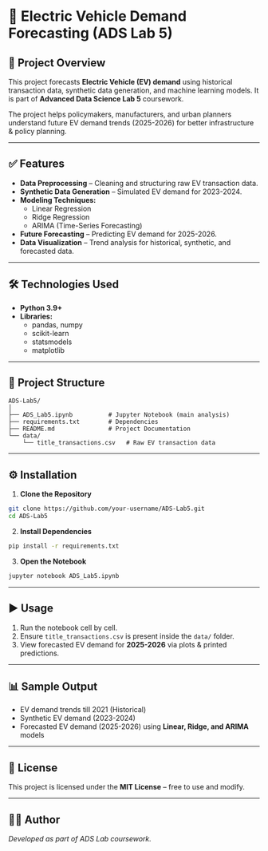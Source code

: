 # 🚗 Electric Vehicle Demand Forecasting (ADS Lab 5)

## 📌 Project Overview

This project forecasts **Electric Vehicle (EV) demand** using historical transaction data, synthetic data generation, and machine learning models. It is part of **Advanced Data Science Lab 5** coursework.

The project helps policymakers, manufacturers, and urban planners understand future EV demand trends (2025-2026) for better infrastructure & policy planning.

---

## ✅ Features

- **Data Preprocessing** – Cleaning and structuring raw EV transaction data.
- **Synthetic Data Generation** – Simulated EV demand for 2023-2024.
- **Modeling Techniques:**
  - Linear Regression
  - Ridge Regression
  - ARIMA (Time-Series Forecasting)
- **Future Forecasting** – Predicting EV demand for 2025-2026.
- **Data Visualization** – Trend analysis for historical, synthetic, and forecasted data.

---

## 🛠️ Technologies Used

- **Python 3.9+**
- **Libraries:**
  - pandas, numpy
  - scikit-learn
  - statsmodels
  - matplotlib

---

## 📂 Project Structure

```
ADS-Lab5/
│
├── ADS_Lab5.ipynb          # Jupyter Notebook (main analysis)
├── requirements.txt        # Dependencies
├── README.md               # Project Documentation
└── data/
    └── title_transactions.csv   # Raw EV transaction data
```

---

## ⚙️ Installation

1. **Clone the Repository**

```bash
git clone https://github.com/your-username/ADS-Lab5.git
cd ADS-Lab5
```

2. **Install Dependencies**

```bash
pip install -r requirements.txt
```

3. **Open the Notebook**

```bash
jupyter notebook ADS_Lab5.ipynb
```

---

## ▶️ Usage

1. Run the notebook cell by cell.
2. Ensure `title_transactions.csv` is present inside the `data/` folder.
3. View forecasted EV demand for **2025-2026** via plots & printed predictions.

---

## 📊 Sample Output

- EV demand trends till 2021 (Historical)
- Synthetic EV demand (2023-2024)
- Forecasted EV demand (2025-2026) using **Linear, Ridge, and ARIMA** models

---

## 📜 License

This project is licensed under the **MIT License** – free to use and modify.

---

## 👨‍💻 Author

*Developed as part of ADS Lab coursework.*

